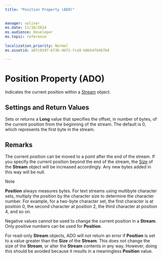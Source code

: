 ```yaml
---
title: "Position Property (ADO)"
 
 
manager: soliver
ms.date: 11/16/2014
ms.audience: Developer
ms.topic: reference
  
localization_priority: Normal
ms.assetid: a07c9197-673b-ddf2-fca9-b0b54fbd67b4

---
```


# Position Property (ADO)

Indicates the current position within a [Stream](stream-object-ado.md) object. 
  
## Settings and Return Values

Sets or returns a **Long** value that specifies the offset, in number of bytes, of the current position from the beginning of the stream. The default is 0, which represents the first byte in the stream. 
  
## Remarks

The current position can be moved to a point after the end of the stream. If you specify the current position beyond the end of the stream, the [Size](http://msdn.microsoft.com/library/deb84313-36d1-fa49-e4cd-daecab96f343%28Office.15%29.aspx) of the **Stream** object will be increased accordingly. Any new bytes added in this way will be null. 
  
> [!NOTE]
> **Position** always measures bytes. For text streams using multibyte character sets, multiply the position by the character size to determine the character number. For example, for a two-byte character set, the first character is at position 0, the second character at position 2, the third character at position 4, and so on. 
  
Negative values cannot be used to change the current position in a **Stream**. Only positive numbers can be used for **Position**. 
  
For read-only **Stream** objects, ADO will not return an error if **Position** is set to a value greater than the **Size** of the **Stream**. This does not change the size of the **Stream**, or alter the **Stream** contents in any way. However, doing this should be avoided because it results in a meaningless **Position** value. 
  

